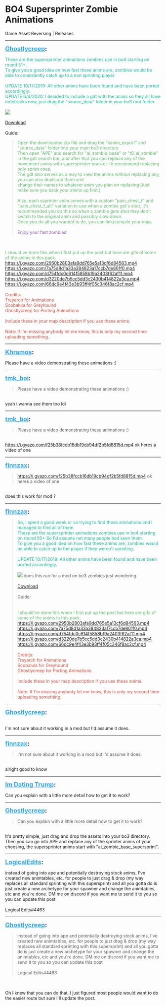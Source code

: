 # BO4 Supersprinter Zombie Animations
Game Asset Reversing | Releases

---
<strong style="font-size: 1.4em;"><span style="text-decoration: underline;text-decoration-color: #34a7f9;"><span style="color:#34a7f9;">Ghostlycreep</span></span>:</strong>

<p><span style="color:rgb(26, 188, 156);">These are the supersprinter animations zombies use in bo4 starting on round 51+.</span><br /><span style="color:#1abc9c;">To give you a good idea on how fast these anims are, zombies would be able to consistently catch up to a non sprinting player.</span><br /><br /><span style="color:rgb(26, 188, 156);">UPDATE 10/17/2019: All other anims have been found and have been ported accordingly.<br />UPDATE 6/4/2020: I decided to include a gdt with the anims so they all have notetracks now, just drag the &quot;source_data&quot; folder in your bo3 root folder.</span><br /><br /><img style="max-width: 500px;" src="{{ '/wiki/threads/assets/a.277.jpg' | relative_url }}"><br /><br /><span style="color:rgb(226, 80, 65);"><a href="https://mega.nz/file/BP4jTRCB#ZHpdnlJ1i9F22j4AP-c0WFFVfTfp-V2P2tnBx5AuREw">Download</a></span><br /><br />Guide:<br /><blockquote><span style="color:rgb(97, 189, 109);">Open the downloaded zip file and drag the &quot;xanim_export&quot; and &quot;source_data&quot; folder into your main bo3 directory.<br />Then open &quot;APE&quot; and search for &quot;ai_zombie_base&quot; or &quot;t8_ai_zombie&quot; in the gdt search bar, and after that you can replace any of the movement anims with supersprinter ones or I&#39;d recommend replacing only sprint ones.<br />The gdt also serves as a way to view the anims without replacing any, you can also duplicate them and <br />change their names to whatever anim you plan on replacing(Just make sure you back your anims up first.) <br /><br />Also, each ssprinter anim comes with a custom &quot;pain_chest_f&quot; and &quot;pain_chest_f_alt&quot; variation to use when a zombie get&#39;s shot, it&#39;s recommended you do this so when a zombie gets shot they don&#39;t switch to the original anim and possibly slow down. <br />Once you do all you wanted to do, you can link/compile your map.</span><br /><br /><span style="color:rgb(147, 101, 184);">Enjoy your fast zombies!</span><br /></blockquote><br /><br /><span style="color:rgb(97, 189, 109);">I should&#39;ve done this when I first put up the post but here are gifs of some of the anims in this pack.</span><br /><a href="https://i.gyazo.com/2950b2803afa9dd765e5a13cf6d84563.mp4">https://i.gyazo.com/2950b2803afa9dd765e5a13cf6d84563.mp4</a><br /><a href="https://i.gyazo.com/7a75d8d1a33a384823a17ccb7de801f0.mp4">https://i.gyazo.com/7a75d8d1a33a384823a17ccb7de801f0.mp4</a><br /><a href="https://i.gyazo.com/d754fdc0c614f5858b19a2403f62af11.mp4">https://i.gyazo.com/d754fdc0c614f5858b19a2403f62af11.mp4</a><br /><a href="https://i.gyazo.com/d3220de7b5cc5dd3c2430b414822a3ca.mp4">https://i.gyazo.com/d3220de7b5cc5dd3c2430b414822a3ca.mp4</a><br /><a href="https://i.gyazo.com/66dc9e4f43e3b93ff4f05c346f8ac2cf.mp4">https://i.gyazo.com/66dc9e4f43e3b93ff4f05c346f8ac2cf.mp4</a><br /><br /><span style="color:rgb(226, 80, 65);">Credits:<br />Treyarch for Animations<br />Scobalula for Greyhound<br />Ghostlycreep for Porting Animations<br /><br />Include these in your map description if you use these anims.<br /><br />Note: If I&#39;m missing anybody let me know, this is only my second time uploading something.</span></p>

---
<strong style="font-size: 1.4em;"><span style="text-decoration: underline;text-decoration-color: #34a7f9;"><span style="color:#34a7f9;">Khramos</span></span>:</strong>

<p>Please have a video demonstrating these animations :)</p>

---
<strong style="font-size: 1.4em;"><span style="text-decoration: underline;text-decoration-color: #34a7f9;"><span style="color:#34a7f9;">tmk_boi</span></span>:</strong>

<p><blockquote>Please have a video demonstrating these animations :)<br /></blockquote><br />yeah i wanna see them too lol</p>

---
<strong style="font-size: 1.4em;"><span style="text-decoration: underline;text-decoration-color: #34a7f9;"><span style="color:#34a7f9;">tmk_boi</span></span>:</strong>

<p><blockquote>Please have a video demonstrating these animations :)<br /></blockquote><br /><a href="https://i.gyazo.com/f25b38fccb16db19cb94df2b5fd8815d.mp4">https://i.gyazo.com/f25b38fccb16db19cb94df2b5fd8815d.mp4</a> ok heres a video of one</p>

---
<strong style="font-size: 1.4em;"><span style="text-decoration: underline;text-decoration-color: #34a7f9;"><span style="color:#34a7f9;">finnzax</span></span>:</strong>

<p><blockquote><a href="https://i.gyazo.com/f25b38fccb16db19cb94df2b5fd8815d.mp4">https://i.gyazo.com/f25b38fccb16db19cb94df2b5fd8815d.mp4</a> ok heres a video of one<br /></blockquote><br />does this work for mod ?</p>

---
<strong style="font-size: 1.4em;"><span style="text-decoration: underline;text-decoration-color: #34a7f9;"><span style="color:#34a7f9;">finnzax</span></span>:</strong>

<p><blockquote><span style="color:rgb(26, 188, 156);">So, I spent a good week or so trying to find these animations and I managed to find all of them.<br />These are the supersprinter animations  zombies use in bo4 starting on round 50+ So I&#39;d assume not many people had seen them.<br />To give you a good idea on how fast these anims are, zombies would be able to catch up to the player if they weren&#39;t sprinting.<br /><br />UPDATE 10/17/2019: All other anims have been found and have been ported accordingly.</span><br /><br /><img style="max-width: 500px;" src="{{ '/wiki/threads/assets/a.277.jpg' | relative_url }}"> does this run for a mod on bo3 zombies just wondering<br /><br /><span style="color:rgb(226, 80, 65);"><a href="https://mega.nz/#!VXAFDQSb!FttFed8Yf8BCioKR37qjK8iJyHTQwCS0beG-4mgov00">Download</a></span><br /><br />Guide:<br /><br /><br /><span style="color:rgb(97, 189, 109);">I should&#39;ve done this when I first put up the post but here are gifs of some of the anims in this pack.</span><br /><a href="https://i.gyazo.com/2950b2803afa9dd765e5a13cf6d84563.mp4">https://i.gyazo.com/2950b2803afa9dd765e5a13cf6d84563.mp4</a><br /><a href="https://i.gyazo.com/7a75d8d1a33a384823a17ccb7de801f0.mp4">https://i.gyazo.com/7a75d8d1a33a384823a17ccb7de801f0.mp4</a><br /><a href="https://i.gyazo.com/d754fdc0c614f5858b19a2403f62af11.mp4">https://i.gyazo.com/d754fdc0c614f5858b19a2403f62af11.mp4</a><br /><a href="https://i.gyazo.com/d3220de7b5cc5dd3c2430b414822a3ca.mp4">https://i.gyazo.com/d3220de7b5cc5dd3c2430b414822a3ca.mp4</a><br /><a href="https://i.gyazo.com/66dc9e4f43e3b93ff4f05c346f8ac2cf.mp4">https://i.gyazo.com/66dc9e4f43e3b93ff4f05c346f8ac2cf.mp4</a><br /><br /><span style="color:rgb(226, 80, 65);">Credits:<br />Treyarch for Animations<br />Scobalula for Greyhound<br />Ghostlycreep for Porting Animations<br /><br />Include these in your map description if you use these anims.<br /><br />Note: If I&#39;m missing anybody let me know, this is only my second time uploading something.</span><br /></blockquote></p>

---
<strong style="font-size: 1.4em;"><span style="text-decoration: underline;text-decoration-color: #34a7f9;"><span style="color:#34a7f9;">Ghostlycreep</span></span>:</strong>

<p><blockquote></blockquote><br />I&#39;m not sure about it working in a mod but I&#39;d assume it does.</p>

---
<strong style="font-size: 1.4em;"><span style="text-decoration: underline;text-decoration-color: #34a7f9;"><span style="color:#34a7f9;">finnzax</span></span>:</strong>

<p><blockquote>I&#39;m not sure about it working in a mod but I&#39;d assume it does.<br /></blockquote><br />alright good to know</p>

---
<strong style="font-size: 1.4em;"><span style="text-decoration: underline;text-decoration-color: #34a7f9;"><span style="color:#34a7f9;">Im Dating Trump</span></span>:</strong>

<p>Can you explain with a little more detail how to get it to work?</p>

---
<strong style="font-size: 1.4em;"><span style="text-decoration: underline;text-decoration-color: #34a7f9;"><span style="color:#34a7f9;">Ghostlycreep</span></span>:</strong>

<p><blockquote>Can you explain with a little more detail how to get it to work?<br /></blockquote><br />It&#39;s pretty simple, just drag and drop the assets into your bo3 directory. Then you can go into APE and replace any of the sprinter anims of your choosing, the supersprinter anims start with &quot;ai_zombie_base_supersprint&quot;.</p>

---
<strong style="font-size: 1.4em;"><span style="text-decoration: underline;text-decoration-color: #34a7f9;"><span style="color:#34a7f9;">LogicalEdits</span></span>:</strong>

<p>instead of going into ape and potentially destroying stock anims, I&#39;ve created new animtables, etc. for people to just drag &amp; drop (my way replaces all standard sprinting with this supersprint) and all you gotta do is just create a new archetype for your spawner and change the animtables, etc and you&#39;re done. DM me on discord if you want me to send it to you so you can update this post<br /><br />Logical Edits#4463</p>

---
<strong style="font-size: 1.4em;"><span style="text-decoration: underline;text-decoration-color: #34a7f9;"><span style="color:#34a7f9;">Ghostlycreep</span></span>:</strong>

<p><blockquote>instead of going into ape and potentially destroying stock anims, I&#39;ve created new animtables, etc. for people to just drag &amp; drop (my way replaces all standard sprinting with this supersprint) and all you gotta do is just create a new archetype for your spawner and change the animtables, etc and you&#39;re done. DM me on discord if you want me to send it to you so you can update this post<br /><br />Logical Edits#4463<br /></blockquote><br /><br />Oh I knew that you can do that, I just figured most people would want to do the easier route but sure I&#39;ll update the post.</p>
